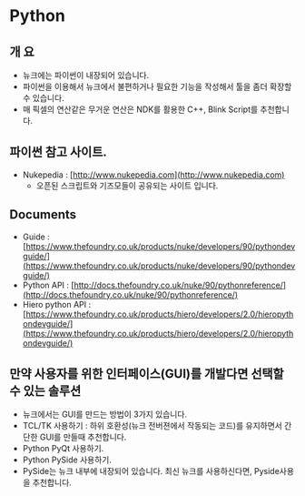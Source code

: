 # Python

## 개 요

* 뉴크에는 파이썬이 내장되어 있습니다.
* 파이썬을 이용해서 뉴크에서 불편하거나 필요한 기능을 작성해서 툴을 좀더 확장할 수 있습니다.
* 매 픽셀의 연산같은 무거운 연산은 NDK를 활용한 C++, Blink Script를 추천합니다.

## 파이썬 참고 사이트.

* Nukepedia : [http://www.nukepedia.com](http://www.nukepedia.com)
  * 오픈된 스크립트와 기즈모들이 공유되는 사이트 입니다.

## Documents

* Guide : [https://www.thefoundry.co.uk/products/nuke/developers/90/pythondevguide/](https://www.thefoundry.co.uk/products/nuke/developers/90/pythondevguide/)
* Python API : [http://docs.thefoundry.co.uk/nuke/90/pythonreference/](http://docs.thefoundry.co.uk/nuke/90/pythonreference/)
* Hiero python API : [https://www.thefoundry.co.uk/products/hiero/developers/2.0/hieropythondevguide/](https://www.thefoundry.co.uk/products/hiero/developers/2.0/hieropythondevguide/)

## 만약 사용자를 위한 인터페이스\(GUI\)를 개발다면 선택할 수 있는 솔루션

* 뉴크에서는 GUI를 만드는 방법이 3가지 있습니다.
* TCL/TK 사용하기 : 하위 호환성\(뉴크 전버젼에서 작동되는 코드\)를 유지하면서 간단한 GUI를 만들때 추천합니다.
* Python PyQt 사용하기.
* Python PySide 사용하기.
* PySide는 뉴크 내부에 내장되어 있습니다. 최신 뉴크를 사용하신다면, Pyside사용을 추천합니다.

